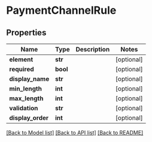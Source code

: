 # PaymentChannelRule

## Properties
Name | Type | Description | Notes
------------ | ------------- | ------------- | -------------
**element** | **str** |  | [optional] 
**required** | **bool** |  | [optional] 
**display_name** | **str** |  | [optional] 
**min_length** | **int** |  | [optional] 
**max_length** | **int** |  | [optional] 
**validation** | **str** |  | [optional] 
**display_order** | **int** |  | [optional] 

[[Back to Model list]](../README.md#documentation-for-models) [[Back to API list]](../README.md#documentation-for-api-endpoints) [[Back to README]](../README.md)



